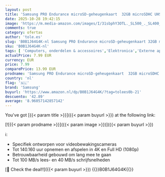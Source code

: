 ```yaml
---
layout: post
title: 'Samsung PRO Endurance microSD-geheugenkaart  32GB microSDHC UHS-I U1 100MB/s Video Monitoring Memory Card met Adapter  MB-MJ32KA'
date: 2025-10-28 19:42:15
image: 'https://m.media-amazon.com/images/I/31sbphY3OTL._SL500_._SL400_.jpg'
comments: true
category: ofertas
author: 'tole.es'
slug: 'B0B1J64G4K-nl Samsung PRO Endurance microSD-geheugenkaart 32GB microSDHC...'
sku: 'B0B1J64G4K-nl'
tags: [ 'Computers, onderdelen & accessoires','Elektronica','Externe apparaten & dataopslag','Gegevensopslag','Geheugenkaarten','MicroSD-geheugenkaarten','samsung','🇳🇱', ]
actualPrice: 7.99 EUR
currency: EUR
price: 7.99
comparePrice: 13.99 EUR
prodname: 'Samsung PRO Endurance microSD-geheugenkaart  32GB microSDHC UHS-I U1 100MB/s Video Monitoring Memory Card met Adapter  MB-MJ32KA'
country: 'nl'
flag: '🇳🇱'
brand: 'Samsung'
buyurl: 'https://www.amazon.nl/dp/B0B1J64G4K/?tag=tolees0b-21'
descuento: '42.89'
average: '8.96057142857142'
---
```


You've got [{{< param title >}}]({{< param buyurl >}}) at the following link:

[![{{< param prodname >}}]({{< param image >}})]({{< param buyurl >}})

ℹ️:

- Specifiek ontworpen voor videobewakingscameras
- Tot 140.160 uur opnemen en afspelen in 4K en Full HD (1080p)
- Betrouwbaarheid gebouwd om lang mee te gaan
- Tot 100 MB/s lees- en 40 MB/s schrijfsnelheden

[🛒 Check the deal!!]({{< param buyurl >}})
{{<world>}}B0B1J64G4K{{</world>}}
